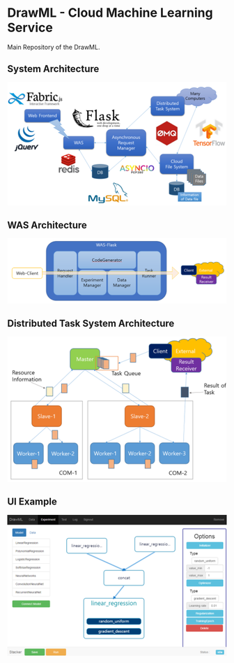 DrawML - Cloud Machine Learning Service
============================
Main Repository of the DrawML.


System Architecture
--------------------------------
![system]


WAS Architecture
------------------------------
![was]


Distributed Task System Architecture
---------------------------------------
![dist-task]


UI Example
----------------
![UI]



[system]: https://github.com/DrawML/drawml/blob/master/images/system.png
[was]: https://github.com/DrawML/drawml/blob/master/images/was.png
[dist-task]: https://github.com/DrawML/drawml/blob/master/images/dist-task.png
[UI]: https://github.com/DrawML/drawml/blob/master/images/UI.png
